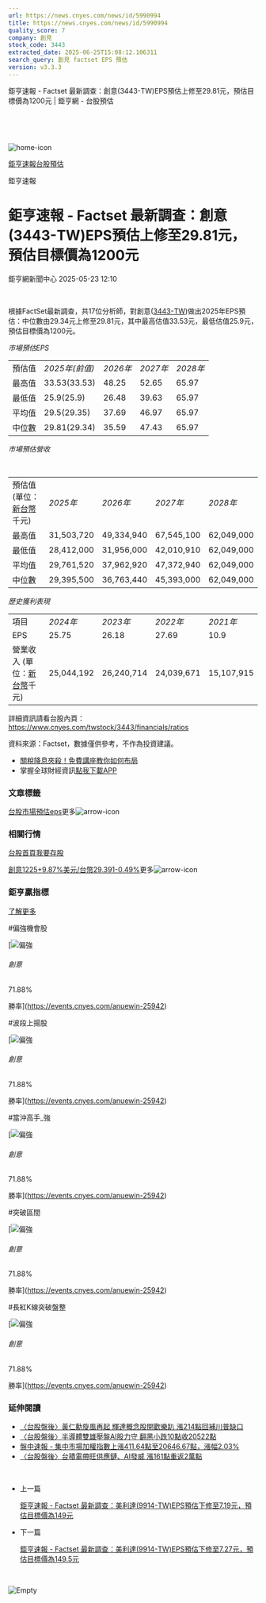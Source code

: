 ```yaml
---
url: https://news.cnyes.com/news/id/5990994
title: https://news.cnyes.com/news/id/5990994
quality_score: 7
company: 創見
stock_code: 3443
extracted_date: 2025-06-25T15:08:12.106311
search_query: 創見 factset EPS 預估
version: v3.3.3
---
```


鉅亨速報 - Factset 最新調查：創意(3443-TW)EPS預估上修至29.81元，預估目標價為1200元 | 鉅亨網 - 台股預估

‌

‌

![home-icon](/assets/icons/breadCrumb/symbol-icon-home.svg)

[鉅亨速報](/news/cat/anue_live)[台股預估](/news/cat/tw_forecast)

鉅亨速報

# 鉅亨速報 - Factset 最新調查：創意(3443-TW)EPS預估上修至29.81元，預估目標價為1200元

鉅亨網新聞中心 2025-05-23 12:10

‌

根據FactSet最新調查，共17位分析師，對創意([3443-TW](https://www.cnyes.com/twstock/3443))做出2025年EPS預估：中位數由29.34元上修至29.81元，其中最高估值33.53元，最低估值25.9元，預估目標價為1200元。

*市場預估EPS*

|  |  |  |  |  |
| --- | --- | --- | --- | --- |
| 預估值 | *2025年(前值)* | *2026年* | *2027年* | *2028年* |
| 最高值 | 33.53(33.53) | 48.25 | 52.65 | 65.97 |
| 最低值 | 25.9(25.9) | 26.48 | 39.63 | 65.97 |
| 平均值 | 29.5(29.35) | 37.69 | 46.97 | 65.97 |
| 中位數 | 29.81(29.34) | 35.59 | 47.43 | 65.97 |

*市場預估營收*

‌

|  |  |  |  |  |
| --- | --- | --- | --- | --- |
| 預估值 (單位：[新台幣](https://invest.cnyes.com/forex/detail/usdtwd)千元) | *2025年* | *2026年* | *2027年* | *2028年* |
| 最高值 | 31,503,720 | 49,334,940 | 67,545,100 | 62,049,000 |
| 最低值 | 28,412,000 | 31,956,000 | 42,010,910 | 62,049,000 |
| 平均值 | 29,761,520 | 37,962,920 | 47,372,940 | 62,049,000 |
| 中位數 | 29,395,500 | 36,763,440 | 45,393,000 | 62,049,000 |

*歷史獲利表現*

|  |  |  |  |  |
| --- | --- | --- | --- | --- |
| 項目 | *2024年* | *2023年* | *2022年* | *2021年* |
| EPS | 25.75 | 26.18 | 27.69 | 10.9 |
| 營業收入 (單位：[新台幣](https://invest.cnyes.com/forex/detail/usdtwd)千元) | 25,044,192 | 26,240,714 | 24,039,671 | 15,107,915 |

詳細資訊請看台股內頁：  
<https://www.cnyes.com/twstock/3443/financials/ratios>

資料來源：Factset，數據僅供參考，不作為投資建議。

* [關稅降息夾殺！免費講座教你如何布局](https://www.rsc.com.tw/Cnyes_RSC/SeminarBooking2025InvestmentOutlook.aspx?utm_source=anue&utm_medium=usstocks_end)
* 掌握全球財經資訊[點我下載APP](http://www.cnyes.com/app/?utm_source=mweb&utm_medium=HamMenuBanner&utm_campaign=fixed&utm_content=entr)

### 文章標籤

[台股](https://news.cnyes.com/tag/台股 "台股")[市場預估](https://news.cnyes.com/tag/市場預估 "市場預估")[eps](https://news.cnyes.com/tag/eps "eps")更多![arrow-icon](/assets/icons/arrows/arrow-down.svg)

### 相關行情

[台股首頁](https://www.cnyes.com/twstock)[我要存股](https://supr.link/8OHaU)

[創意1225+9.87%](https://www.cnyes.com/twstock/3443)[美元/台幣29.391-0.49%](https://invest.cnyes.com/forex/detail/USDTWD)更多![arrow-icon](/assets/icons/arrows/arrow-down.svg)

### 鉅亨贏指標

[了解更多](https://events.cnyes.com/anuewin-25942)

#偏強機會股

[![偏強](/assets/icons/win-indicator/long.svg)

###### 創意

71.88%

勝率](https://events.cnyes.com/anuewin-25942)

#波段上揚股

[![偏強](/assets/icons/win-indicator/long.svg)

###### 創意

71.88%

勝率](https://events.cnyes.com/anuewin-25942)

#當沖高手\_強

[![偏強](/assets/icons/win-indicator/long.svg)

###### 創意

71.88%

勝率](https://events.cnyes.com/anuewin-25942)

#突破區間

[![偏強](/assets/icons/win-indicator/long.svg)

###### 創意

71.88%

勝率](https://events.cnyes.com/anuewin-25942)

#長紅K線突破盤整

[![偏強](/assets/icons/win-indicator/long.svg)

###### 創意

71.88%

勝率](https://events.cnyes.com/anuewin-25942)

### 延伸閱讀

* [〈台股盤後〉黃仁勳旋風再起 輝達概念股開歡樂趴 漲214點回補川普缺口](/news/id/5974354)
* [〈台股盤後〉半導體雙雄壓盤AI股力守 翻黑小跌10點收20522點](/news/id/5962547)
* [盤中速報 - 集中市場加權指數上漲411.64點至20646.67點，漲幅2.03%](/news/id/5957967)
* [〈台股盤後〉台積電帶旺供應鏈、AI發威 漲161點重返2萬點](/news/id/5952623)

‌

* 上一篇

  [鉅亨速報 - Factset 最新調查：美利達(9914-TW)EPS預估下修至7.19元，預估目標價為149元](/news/id/5991129)
* 下一篇

  [鉅亨速報 - Factset 最新調查：美利達(9914-TW)EPS預估下修至7.27元，預估目標價為149.5元](/news/id/5990456)

‌

![Empty](/assets/icons/skeleton/empty-image.svg)

‌